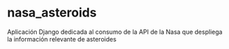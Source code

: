 # nasa_asteroids
Aplicación Django dedicada al consumo de la API de la Nasa que despliega la información relevante de asteroides
